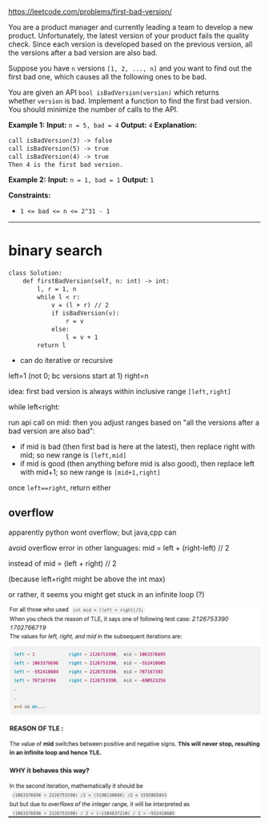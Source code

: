 https://leetcode.com/problems/first-bad-version/

You are a product manager and currently leading a team to develop a new product. Unfortunately, the latest version of your product fails the quality check. Since each version is developed based on the previous version, all the versions after a bad version are also bad.

Suppose you have `n` versions `[1, 2, ..., n]` and you want to find out the first bad one, which causes all the following ones to be bad.

You are given an API `bool isBadVersion(version)` which returns whether `version` is bad. Implement a function to find the first bad version. You should minimize the number of calls to the API.

**Example 1:**
**Input:** `n = 5, bad = 4`
**Output:** `4`
**Explanation:**
```
call isBadVersion(3) -> false
call isBadVersion(5) -> true
call isBadVersion(4) -> true
Then 4 is the first bad version.
```

**Example 2:**
**Input:** `n = 1, bad = 1`
**Output:** `1`

**Constraints:**
- `1 <= bad <= n <= 2^31 - 1`



---


# binary search
```
class Solution:
    def firstBadVersion(self, n: int) -> int:
        l, r = 1, n
        while l < r:
            v = (l + r) // 2
            if isBadVersion(v):
                r = v
            else:
                l = v + 1
        return l
```

- can do iterative or recursive

left=1 (not 0; bc versions start at 1)
right=n


idea: first bad version is always within inclusive range `[left,right]`

while left<right:

run api call on mid:
then you adjust ranges based on "all the versions after a bad version are also bad":

- if mid is bad (then first bad is here at the latest), then replace right with mid; so new range is `[left,mid]`
- if mid is good (then anything before mid is also good), then replace left with mid+1; so new range is `[mid+1,right]`


once `left==right`, return either


## overflow

apparently python wont overflow; but java,cpp can

avoid overflow error in other languages:
mid = left + (right-left) // 2

instead of
mid = (left + right) // 2

(because left+right might be above the int max)

or rather, it seems you might get stuck in an infinite loop (?)

![](../!assets/attachments/Pasted%20image%2020240224140846.png)




